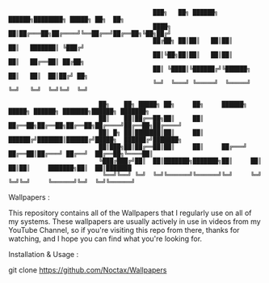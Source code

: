                                             ███╗   ██╗ ██████╗  ██████╗████████╗ █████╗ ██╗  ██╗              
                                            ████╗  ██║██╔═══██╗██╔════╝╚══██╔══╝██╔══██╗╚██╗██╔╝              
                                            ██╔██╗ ██║██║   ██║██║        ██║   ███████║ ╚███╔╝               
                                            ██║╚██╗██║██║   ██║██║        ██║   ██╔══██║ ██╔██╗               
                                            ██║ ╚████║╚██████╔╝╚██████╗   ██║   ██║  ██║██╔╝ ██╗              
                                            ╚═╝  ╚═══╝ ╚═════╝  ╚═════╝   ╚═╝   ╚═╝  ╚═╝╚═╝  ╚═╝              
                                                                                                                      
                             ██╗    ██╗ █████╗ ██╗     ██╗     ██████╗  █████╗ ██████╗ ███████╗██████╗ ███████╗
                             ██║    ██║██╔══██╗██║     ██║     ██╔══██╗██╔══██╗██╔══██╗██╔════╝██╔══██╗██╔════╝
                             ██║ █╗ ██║███████║██║     ██║     ██████╔╝███████║██████╔╝█████╗  ██████╔╝███████╗
                             ██║███╗██║██╔══██║██║     ██║     ██╔═══╝ ██╔══██║██╔═══╝ ██╔══╝  ██╔══██╗╚════██║
                             ╚███╔███╔╝██║  ██║███████╗███████╗██║     ██║  ██║██║     ███████╗██║  ██║███████
                              ╚══╝╚══╝ ╚═╝  ╚═╝╚══════╝╚══════╝╚═╝     ╚═╝  ╚═╝╚═╝     ╚══════╝╚═╝  ╚═╝╚══════╝
                                                                                  

Wallpapers :

This repository contains all of the Wallpapers that I regularly use on all of my systems. These wallpapers are usually actively in use in videos from my YouTube Channel, so if you're visiting this repo from there, thanks for watching, and I hope you can find what you're looking for.


Installation & Usage :

git clone https://github.com/Noctax/Wallpapers
